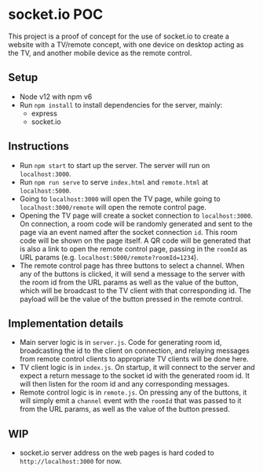 # socket.io POC

This project is a proof of concept for the use of socket.io to create a website with a TV/remote concept, with one device on desktop acting as the TV, and another mobile device as the remote control.

## Setup

- Node v12 with npm v6
- Run `npm install` to install dependencies for the server, mainly:
  - express
  - socket.io

## Instructions

- Run `npm start` to start up the server. The server will run on `localhost:3000`.
- Run `npm run serve` to serve `index.html` and `remote.html` at `localhost:5000`.
- Going to `localhost:3000` will open the TV page, while going to `localhost:3000/remote` will open the remote control page.
- Opening the TV page will create a socket connection to `localhost:3000`. On connection, a room code will be randomly generated and sent to the page via an event named after the socket connection `id`. This room code will be shown on the page itself. A QR code will be generated that is also a link to open the remote control page, passing in the `roomId` as URL params (e.g. `localhost:5000/remote?roomId=1234`).
- The remote control page has three buttons to select a channel. When any of the buttons is clicked, it will send a message to the server with the room id from the URL params as well as the value of the button, which will be broadcast to the TV client with that corresponding id. The payload will be the value of the button pressed in the remote control.

## Implementation details

- Main server logic is in `server.js`. Code for generating room id, broadcasting the id to the client on connection, and relaying messages from remote control clients to appropriate TV clients will be done here.
- TV client logic is in `index.js`. On startup, it will connect to the server and expect a return message to the socket id with the generated room id. It will then listen for the room id and any corresponding messages.
- Remote control logic is in `remote.js`. On pressing any of the buttons, it will simply emit a `channel` event with the `roomId` that was passed to it from the URL params, as well as the value of the button pressed.

## WIP

- socket.io server address on the web pages is hard coded to `http://localhost:3000` for now.

